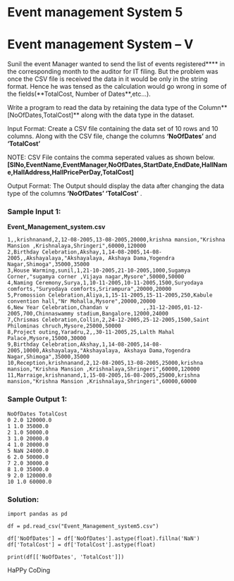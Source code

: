 # Event management System 5

# Event management System – V

Sunil the event Manager wanted to send the list of events registered\***\* in the corresponding month to the auditor for IT filing. But the problem was once the CSV file is received the data in it would be only in the string format. Hence he was tensed as the calculation would go wrong in some of the fields(**TotalCost, Number of Dates\*\*,etc...).

Write a program to read the data by retaining the data type of the Column**[NoOfDates,TotalCost]** along with the data type in the dataset.

Input Format:
Create a CSV file containing the data set of 10 rows and 10 columns. Along with the CSV file, change the columns **‘NoOfDates’** and **‘TotalCost’**

NOTE:
CSV File contains the comma seperated values as shown below.
**[SlNo,EventName,EventManager,NoOfDates,StartDate,EndDate,HallName,HallAddress,HallPricePerDay,TotalCost]**

Output Format:
The Output should display the data after changing the data type of the columns **‘NoOfDates’ ‘TotalCost’** .

### Sample Input 1:

**Event_Management_system.csv**

```Sl_No,EventName,EventManager,NoOfDates,StartDate,EndDate,Expected Audience,HallName,HallAddress,HallPricePerDay,TotalCost
1,,krishnanand,2,12-08-2005,13-08-2005,20000,krishna mansion,"Krishna Mansion ,Krishnalaya,Shringeri",60000,120000
2,Birthday Celebration,Akshay,1,14-08-2005,14-08-2005,,Akshayalaya,"Akshayalaya, Akshaya Dama,Yogendra Nagar,Shimoga",35000,35000
3,House Warming,sunil,1,21-10-2005,21-10-2005,1000,Sugamya Corner,"sugamya corner ,Vijaya nagar,Mysore",50000,50000
4,Naming Ceremony,Surya,1,10-11-2005,10-11-2005,1500,Suryodaya comforts,"Suryodaya comforts,Srirampura",20000,20000
5,Promossion Celebration,Aliya,1,15-11-2005,15-11-2005,250,Kabule convention hall,"Nr Mohalla,Mysore",20000,20000
6,New Year Celebration,Chandan v           ,,31-12-2005,01-12-2005,700,Chinnaswammy stadium,Bangalore,12000,24000
7,Chrismas Celebration,Collin,2,24-12-2005,25-12-2005,1500,Saint Philominas chruch,Mysore,25000,50000
8,Project outing,Yaradru,2,,30-11-2005,25,Lalth Mahal Palace,Mysore,15000,30000
9,Birthday Celebration,Akshay,1,14-08-2005,14-08-2005,10000,Akshayalaya,"Akshayalaya, Akshaya Dama,Yogendra Nagar,Shimoga",35000,35000
10,Reception,krishnanand,2,12-08-2005,13-08-2005,25000,krishna mansion,"Krishna Mansion ,Krishnalaya,Shringeri",60000,120000
11,Marraige,krishnanand,1,15-08-2005,16-08-2005,25000,krishna mansion,"Krishna Mansion ,Krishnalaya,Shringeri",60000,60000
```

### Sample Output 1:

```
NoOfDates TotalCost
0 2.0 120000.0
1 1.0 35000.0
2 1.0 50000.0
3 1.0 20000.0
4 1.0 20000.0
5 NaN 24000.0
6 2.0 50000.0
7 2.0 30000.0
8 1.0 35000.0
9 2.0 120000.0
10 1.0 60000.0
```

### Solution:

```
import pandas as pd

df = pd.read_csv("Event_Management_system5.csv")

df['NoOfDates'] = df['NoOfDates'].astype(float).fillna('NaN')
df['TotalCost'] = df['TotalCost'].astype(float)

print(df[['NoOfDates', 'TotalCost']])
```

HaPPy CoDing
